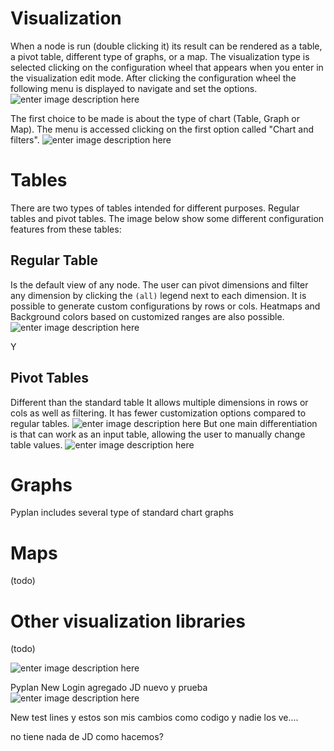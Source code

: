 # Visualization
When a node is run (double clicking it) its result can be rendered as a table, a pivot table, different type of graphs, or a map.
The visualization type is selected clicking on the configuration wheel that appears when you enter in the visualization edit mode. After clicking the configuration wheel the following menu is displayed to navigate and set the options.
![enter image description here](http://img.pyplan.org/viz-edit2.png)

The first choice to be made is about the type of chart (Table, Graph or Map). The menu is accessed clicking on the first option called "Chart and filters".
![enter image description here](http://img.pyplan.org/viz-viz-type1.png)


# Tables
There are two types of tables intended for different purposes. 
Regular tables and pivot tables.
The image below show some different configuration features from these tables:


## Regular Table
Is the default view of any node. The user can pivot dimensions and filter any dimension by clicking the `(all)` legend next to each dimension.
It is possible to generate custom configurations by rows or cols. Heatmaps and Background colors based on customized ranges are also possible.
 ![enter image description here](http://img.pyplan.org/viz-table-standard.png)
 
 Y
## Pivot Tables
Different than the standard table It allows multiple dimensions in rows or cols as well as filtering.
It has fewer customization options compared to regular tables.
![enter image description here](http://img.pyplan.org/viz-tables-dif1.png)
But one main differentiation is that can work as an input table, allowing the user to manually change table values.
![enter image description here](http://img.pyplan.org/viz-edit-table.png)
# Graphs
Pyplan includes several type of standard chart graphs
# Maps
(todo)
# Other visualization libraries
(todo)

![enter image description here](http://img.pyplan.org/Login_nuevo.png)

Pyplan New Login
agregado JD
nuevo y prueba
![enter image description here](http://img.pyplan.org/model-code-tab1.png)

New test lines   y estos son mis cambios como codigo
y nadie los ve....

 no tiene nada de JD como hacemos?
<!--stackedit_data:
eyJoaXN0b3J5IjpbLTE2NTkyMzMwNTEsMTM5MjM2ODUzOCwtNj
Q1NzYxMTIzLDEwMTE2OTYzNzIsLTcxNjExMDczOCwtMTEyMjg5
MDY5NSwtNzQ0OTIwODIxLC0xMTIyODkwNjk1LC03NDQ5MjA4Mj
EsLTc3OTAxODYzOSwtMjExODk3NjExMiwxOTQ4OTc1OTgxLDEx
NTUwOTEzNzEsLTEwOTU1NzcxNTIsMTE5NjA2NTcyMSwtMjgyOT
M5NDYyLDMzMTU3NTk0OSw2NzUzNjg1MywxNjExNjYzOTQ3LC0x
NjY2MjU2NzkyXX0=
-->